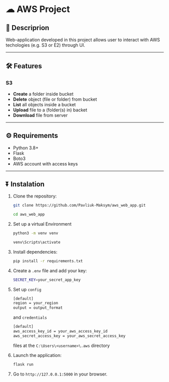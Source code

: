 # ☁ AWS Project

## 📄 Descriprion

Web-application developed in this project allows user to interact with AWS techologies (e.g. S3 or E2) through UI.

---

## 🛠 Features

### S3

- **Create** a folder inside bucket
- **Delete** object (file or folder) from bucket
- **List** all objects inside a bucket
- **Upload** file to a (folder(s) in) backet
- **Download** file from server

---

## ⚙ Requirements

- Python 3.8+
- Flask
- Boto3
- AWS account with access keys

---

## ⏬ Instalation

1. Clone the repository:

   ```bash
   git clone https://github.com/Pavliuk-Maksym/aws_web_app.git
   ```

   ```bash
   cd aws_web_app
   ```

2. Set up a virtual Environment

   ```bash
   python3 -m venv venv
   ```

   ```bash
   venv\Scripts\activate
   ```

3. Install dependencies:

   ```bash
   pip install -r requirements.txt
   ```

4. Create a `.env` file and add your key:

   ```bash
   SECRET_KEY=your_secret_app_key
   ```

5. Set up `config`

   ```bash
   [default]
   region = your_region
   output = output_format
   ```

   and `credentials`

   ```bash
   [default]
   aws_access_key_id = your_aws_access_key_id
   aws_secret_access_key = your_aws_secret_access_key
   ```

   files at the `C:\Users\<username>\.aws` directory

6. Launch the application:

   ```bash
   flask run
   ```

7. Go to `http://127.0.0.1:5000` in your browser.
